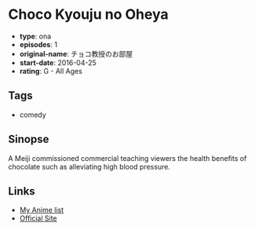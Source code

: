 # Choco Kyouju no Oheya

-   **type**: ona
-   **episodes**: 1
-   **original-name**: チョコ教授のお部屋
-   **start-date**: 2016-04-25
-   **rating**: G - All Ages

## Tags

-   comedy

## Sinopse

A Meiji commissioned commercial teaching viewers the health benefits of chocolate such as alleviating high blood pressure. 

## Links

-   [My Anime list](https://myanimelist.net/anime/34710/Choco_Kyouju_no_Oheya)
-   [Official Site](http://www.meiji.co.jp/chocohealthlife/oshiete/01/)
